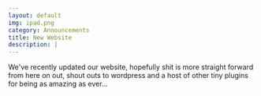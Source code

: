 ```yaml
---
layout: default
img: ipad.png
category: Announcements
title: New Website
description: |
---
```

  We've recently updated our website, hopefully shit is more straight forward from here on out, shout outs to wordpress and a host of other tiny plugins for being as amazing as ever... 
